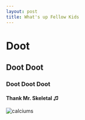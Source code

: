 ```yaml
---
layout: post
title: What's up Fellow Kids
---
```


# Doot
## Doot Doot
### Doot Doot Doot
#### Thank Mr. Skeletal ♫

![calciums](https://i.ytimg.com/vi/hzPpWInAiOg/maxresdefault.jpg)
